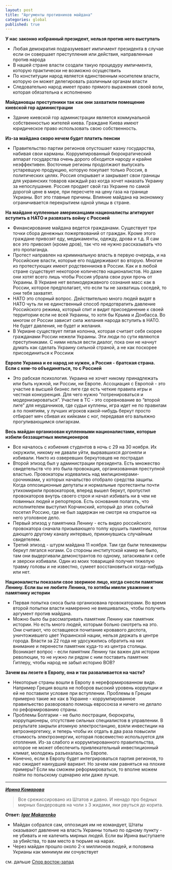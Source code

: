 ```yaml
---
layout: post
title: "Аргументы противников майдана"
categories: global
published: true
---
```

**У нас законно избранный президент, нельзя против него выступать**

 - Любая демократия подразумевает импичмент президента в случае если он
   совершает преступления или действия, направленные против народа
 - В нашей стране власти создали такую процедуру импичмента, которую
   практически не возможно осуществить
 - По конституции народ является единственным носителем власти, которую
   он может делегировать различным органам власти
 - Следовательно народ имеет право прямого выражения своей воли, которая
   обязательна к исполнению

**Майдановцы преступники так как они захватили помещение киевской гор администрации**

 - Здание киевской гор администрации является коммунальной
   собственностью жителей киева. Граждане Киева имеют юридическое право
   использовать свою собственность.

**Из-за майдана скоро нечем будет платить пенсии**

 - Правительство партии регионов опустошает казну государства, набивая
   свои карманы. Коррумпированный бюрократический аппарат государства
   очень дорого обходится народу и крайне неэффективен. Восточные
   регионы продолжают выпускать устаревшую продукцию, которую покупает
   только Россия, в политических целях. Россия открывает и закрывает
   свои границы для украинских товаров какждый раз когда хочет наказать
   Украину за непослушание. Россия продает свой газ Украине по самой
   дорогой цене в мире, при пересчете на цену газа на границе Укрианы.
   Вот это главные причины. Влияние майдана на экономику ограничивается
   перекрытием одной улицы в стране.

**На майдане купленные американцами националисты агитируют вступить в НАТО и развязать войну с Россией**

 - Финансирование майдана ведется гражданами. Существует три точки сбора
   денежных пожертвований от граждан. Кроме этого граждане привозят еду,
   медикаменты, одежду, дрова и т.д. Я сам все это привозил (кроме
   дров), так что не нужно рассказывать что это пропаганда.
 - Протест направлен на криминальную власть в первую очередь, и на
   Российские власти, которые его поддерживают во вторую. Многие из
   протестующих имеют родственниокв в России. Как и в любой стране
   существует некоторое количество националистов. Но даже они хотят
   всего лишь чтобы Россия убрала свои руки прочь от Украины. В Укриане
   нет великодержавного сознания масс как в России, которое
   предполагает, что если ты не захватишь соседей, то они тебя захватят.
 - НАТО это спорный вопрос. Действительно много людей видят в НАТО чуть
   ли не единственный способ предотвратить давление Российского режима,
   который спит и видит присоединение к своей территории если не всей
   Украины, то хотя бы Крыма и Донбасса. Во многом от России зависит
   сила желания народа вступить в НАТО. Не будет давления, не будет и
   желания.
 - В Укриане существует пятая колонна, которая считает себя скорее
   гражданами России нежели Украины. Эти люди по сути являются
   преступниками. С ними нельзя вести диалог, пока они не начнут думать
   как сделать Украину сильной страной, а не как поскорее присоединиться
   к Россииж

**Европе Украина и ее народ не нужен, а Россия - братская
   страна. Если с кем-то объединяться, то с Россией**

 - Это рабская психология. Украина не хочет никому принадлежать или быть
   нужной, ни России, ни Европе. Ассоциация с Европой - это участие в
   высшей бизнес лиге где есть четкие правила игры и честная
   конкуренция. Для чего нужно “потренироваться и модернизироваться”.
   Участие в ТС - это соревнование во “второй лиге” для неудачников, где
   судьи куплены, игра идет не по правилам а по понятиям, у лучших
   игроков какой-нибудь беркут просто отбирает мяч сбивая их кийками с
   ног, передавая его вальяжно прогуливающимся олигархам.

**Весь майдан организован купленными националистами, которые избили беззащитных милиционеров**

 - Все началось с избиения студентов в ночь с 29 на 30 ноября. Их
   окружили, никому не давали уйти, вырвавшихся догоняли и избивали.
   Никто из озверевших беркутовцев не пострадал
 - Второй эпизод был у администрации президента. Есть множество
   свидетельств что это была провокация, организованная преступной
   властью. Провокаторы издевались над милиционерами-срочниками, у
   которых начальство отобрало средства защиты. Когда оппозиционные
   депутаты и нормальные протестанты почти утихомирили провокаторов,
   вперед вышел беркут, пропустил провокаторов внутрь своего строя и
   начал избивать ни в чем не повинных людей и репортеров. Есть
   основания полагать, что исполнителем выступил Корчинский, который до
   этих событий посетил Россию, где не был задержан не смотря на
   открытое на него уголовное дело.
 - Первый эпизод у памятника Ленину - есть видео российского провокатора
   сначала призывающего толпу крушить памятник, потом дающего другому
   каналу интервью, прикинувшись случайным свидетелем.
 - Третий эпизод - штурм майдана 11 ноября. Там где были телекамеры
   беркут лягался ногами. Со стороны институтской камер не было, там они
   выдергивали демонстрантов по одному, затаскивали к себе и зверски
   избивали. Один из моих товарищей получил тяжелую травму головы и не
   известно, сумеет восстановиться когда-нибудь или нет.

**Националисты показали свое звериное лицо, когда снесли памятник Ленину. Если вы не любите Ленина, то хотябы имели уважение к памятнику истории**

 - Первая попытка сноса была организована провокаторами. Во время второй
   попытки власти намеренно не вмешивались, чтобы получить аргумент
   против майдана.
 - Можно было бы рассматривать памятник Ленину как памятник истории. Но
   есть много людей, которым больно смотреть на это. Они считают, что
   оставщееся почитание кровавого деспота, уничтожившего цвет Украинской
   нации, нельзя держать в центре города. Власти за 22 года не
   удосужились обратить на них внимание и перенести памятник куда-то из
   центра столицы. Возникает вопрос - если памятник Ленину так важен для
   истории революции, то не нужно ли рядом с ним поставить памятник
   Гитлеру, чтобы народ не забыл историю ВОВ?

**Зачем вы лезете в Европу, она и так разваливается на части?**

 - Некоторые страны вошли в Европу в нереформированном виде. Например
   Греция вошла не поборов высокий уровень коррупции и ей не поставили
   условие при вступлении. Проблемы в Греции примерно такие же как в
   Украине - коррумпированное правильество разворовало помощь евросоюза
   и ничего не делало по реформированию страны.
 - Проблемы Болгарии - не было люстрации, бюрократы, коррупционеры,
   отсутствие сильных специалистов в управлении. В результате закрыли
   атомную электростанцию, взяли инвестиции на ветроэнергетику, и теперь
   чтобы их отдать в два раза повысили стоимость электроэнергии, которая
   повсеместно используется для отопления. Из-за слабого и
   коррумпированного правительства, которое не может обеспечить
   привлекательный инвестиционный климат, молодежь разъехалась по
   Европе.
 - Конечно, если в Европу будет интегрироваться партия регионов, то нас
   ожидает наихудший вариант. Но зачем нам равняться на плохие примеры?
   Если мы сможем реформироваться, то вполне можем пойти по польскому
   сценарию или даже лучше.

----------

***[Ирина Комарова][1]***<br>

> Все срежиссировано из Штатов и давно. И ненадо про бедных мирных
> бандеровцев на чоли з 3 жидами, яки рвуться до корита.

   
**Ответ:** ***[Igor Makarenko][2]***<br>

 - Майдан собрался сам, оппозиция им не командует, Штаты оказывают
   давление на власть Украины только по одному пункту - не убивать и не
   калечить мирных людей. Если вы Ирина выступаете за убийства, то вам
   место в тюрьме на нарах.
 - Через майдан прошло около 2-х миллионов людей, и половина Укрианы как
   минимум им сочувствует

см. дальше [Спор восток-запад][3]


  [1]: https://www.facebook.com/profile.php?id=100006135696687
  [2]: https://www.facebook.com/igor.makarenko
  [3]: /global/2013/12/19/arguments_fb.html